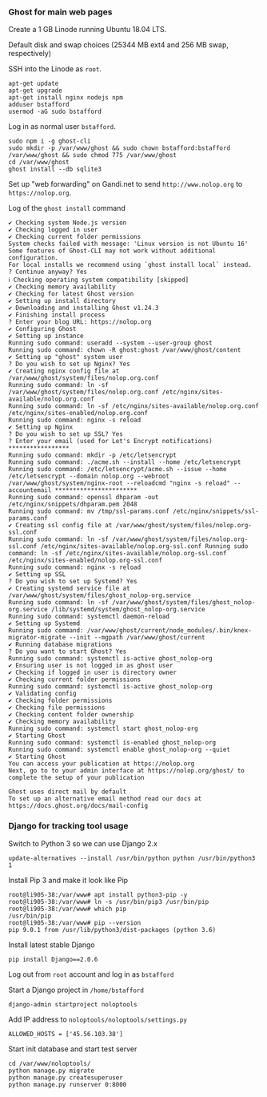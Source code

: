 ### Ghost for main web pages ###

Create a 1 GB Linode running Ubuntu 18.04 LTS.

Default disk and swap choices (25344 MB ext4 and 256 MB swap, respectively)

SSH into the Linode as `root`.

    apt-get update
    apt-get upgrade
    apt-get install nginx nodejs npm
    adduser bstafford
    usermod -aG sudo bstafford
    

Log in as normal user `bstafford`.

    sudo npm i -g ghost-cli
    sudo mkdir -p /var/www/ghost && sudo chown bstafford:bstafford /var/www/ghost && sudo chmod 775 /var/www/ghost
    cd /var/www/ghost
    ghost install --db sqlite3

Set up "web forwarding" on Gandi.net to send `http://www.nolop.org` to `https://nolop.org`.

Log of the `ghost install` command

    ✔ Checking system Node.js version
    ✔ Checking logged in user
    ✔ Checking current folder permissions
    System checks failed with message: 'Linux version is not Ubuntu 16'
    Some features of Ghost-CLI may not work without additional configuration.
    For local installs we recommend using `ghost install local` instead.
    ? Continue anyway? Yes
    ℹ Checking operating system compatibility [skipped]
    ✔ Checking memory availability
    ✔ Checking for latest Ghost version
    ✔ Setting up install directory
    ✔ Downloading and installing Ghost v1.24.3
    ✔ Finishing install process
    ? Enter your blog URL: https://nolop.org
    ✔ Configuring Ghost
    ✔ Setting up instance
    Running sudo command: useradd --system --user-group ghost
    Running sudo command: chown -R ghost:ghost /var/www/ghost/content
    ✔ Setting up "ghost" system user
    ? Do you wish to set up Nginx? Yes
    ✔ Creating nginx config file at /var/www/ghost/system/files/nolop.org.conf
    Running sudo command: ln -sf /var/www/ghost/system/files/nolop.org.conf /etc/nginx/sites-available/nolop.org.conf
    Running sudo command: ln -sf /etc/nginx/sites-available/nolop.org.conf /etc/nginx/sites-enabled/nolop.org.conf
    Running sudo command: nginx -s reload
    ✔ Setting up Nginx
    ? Do you wish to set up SSL? Yes
    ? Enter your email (used for Let's Encrypt notifications) *****************
    Running sudo command: mkdir -p /etc/letsencrypt
    Running sudo command: ./acme.sh --install --home /etc/letsencrypt
    Running sudo command: /etc/letsencrypt/acme.sh --issue --home /etc/letsencrypt --domain nolop.org --webroot /var/www/ghost/system/nginx-root --reloadcmd "nginx -s reload" --accountemail ***********************
    Running sudo command: openssl dhparam -out /etc/nginx/snippets/dhparam.pem 2048
    Running sudo command: mv /tmp/ssl-params.conf /etc/nginx/snippets/ssl-params.conf
    ✔ Creating ssl config file at /var/www/ghost/system/files/nolop.org-ssl.conf
    Running sudo command: ln -sf /var/www/ghost/system/files/nolop.org-ssl.conf /etc/nginx/sites-available/nolop.org-ssl.conf Running sudo command: ln -sf /etc/nginx/sites-available/nolop.org-ssl.conf /etc/nginx/sites-enabled/nolop.org-ssl.conf
    Running sudo command: nginx -s reload
    ✔ Setting up SSL
    ? Do you wish to set up Systemd? Yes
    ✔ Creating systemd service file at /var/www/ghost/system/files/ghost_nolop-org.service
    Running sudo command: ln -sf /var/www/ghost/system/files/ghost_nolop-org.service /lib/systemd/system/ghost_nolop-org.service
    Running sudo command: systemctl daemon-reload
    ✔ Setting up Systemd
    Running sudo command: /var/www/ghost/current/node_modules/.bin/knex-migrator-migrate --init --mgpath /var/www/ghost/current
    ✔ Running database migrations
    ? Do you want to start Ghost? Yes
    Running sudo command: systemctl is-active ghost_nolop-org
    ✔ Ensuring user is not logged in as ghost user
    ✔ Checking if logged in user is directory owner
    ✔ Checking current folder permissions
    Running sudo command: systemctl is-active ghost_nolop-org
    ✔ Validating config
    ✔ Checking folder permissions
    ✔ Checking file permissions
    ✔ Checking content folder ownership
    ✔ Checking memory availability
    Running sudo command: systemctl start ghost_nolop-org
    ✔ Starting Ghost
    Running sudo command: systemctl is-enabled ghost_nolop-org
    Running sudo command: systemctl enable ghost_nolop-org --quiet
    ✔ Starting Ghost
    You can access your publication at https://nolop.org
    Next, go to to your admin interface at https://nolop.org/ghost/ to complete the setup of your publication

    Ghost uses direct mail by default
    To set up an alternative email method read our docs at https://docs.ghost.org/docs/mail-config

### Django for tracking tool usage ###

Switch to Python 3 so we can use Django 2.x

    update-alternatives --install /usr/bin/python python /usr/bin/python3 1

Install Pip 3 and make it look like Pip

    root@li905-38:/var/www# apt install python3-pip -y
    root@li905-38:/var/www# ln -s /usr/bin/pip3 /usr/bin/pip
    root@li905-38:/var/www# which pip
    /usr/bin/pip
    root@li905-38:/var/www# pip --version
    pip 9.0.1 from /usr/lib/python3/dist-packages (python 3.6)

Install latest stable Django

    pip install Django==2.0.6

Log out from `root` account and log in as `bstafford`

Start a Django project in `/home/bstafford`

    django-admin startproject noloptools

Add IP address to `noloptools/noloptools/settings.py`

    ALLOWED_HOSTS = ['45.56.103.38']

Start init database and start test server

    cd /var/www/noloptools/
    python manage.py migrate
    python manage.py createsuperuser
    python manage.py runserver 0:8000
